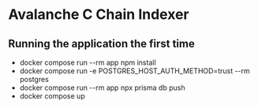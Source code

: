 # Avalanche C Chain Indexer

## Running the application the first time

- docker compose run --rm app npm install
- docker compose run -e POSTGRES_HOST_AUTH_METHOD=trust --rm postgres
- docker compose run --rm app npx prisma db push
- docker compose up
